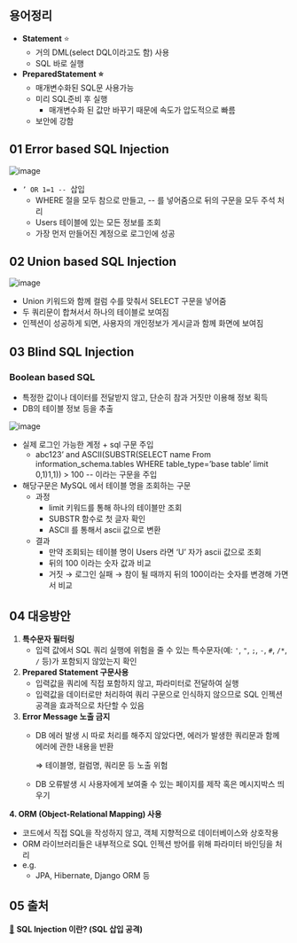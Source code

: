 ## 용어정리

- **Statement** ⭐
    - 거의 DML(select DQL이라고도 함) 사용
    - SQL 바로 실행
- **PreparedStatement ⭐**
    - 매개변수화된 SQL문 사용가능
    - 미리 SQL준비 후 실행
        - 매개변수화 된 값만 바꾸기 때문에 속도가 압도적으로 빠름
    - 보안에 강함

## **01 Error based SQL Injection**

![image](https://github.com/user-attachments/assets/70133430-c73d-4dd7-bffc-c12e97c6c70b)

- `’ OR 1=1 --`  삽입
    - WHERE 절을 모두 참으로 만들고, -- 를 넣어줌으로 뒤의 구문을 모두 주석 처리
    - Users 테이블에 있는 모든 정보를 조회
    - 가장 먼저 만들어진 계정으로 로그인에 성공

## **02 Union based SQL Injection**

![image](https://github.com/user-attachments/assets/d21e4b9c-07c4-40d1-9e6f-7d80fa903077)

- Union 키워드와 함께 컬럼 수를 맞춰서 SELECT 구문을 넣어줌
- 두 쿼리문이 합쳐서서 하나의 테이블로 보여짐
- 인젝션이 성공하게 되면, 사용자의 개인정보가 게시글과 함께 화면에 보여짐

## **03 Blind SQL Injection**

### **Boolean based SQL**

- 특정한 값이나 데이터를 전달받지 않고, 단순히 참과 거짓만 이용해 정보 획득
- DB의 테이블 정보 등을 추출

![image](https://github.com/user-attachments/assets/ec212f45-8223-4be2-a254-5ce474da4d9c)

- 실제 로그인 가능한 계정 + sql 구문 주입
    - abc123’ and ASCII(SUBSTR(SELECT name From information_schema.tables WHERE table_type=’base table’ limit 0,1)1,1)) > 100 -- 이라는 구문을 주입
- 해당구문은 MySQL 에서 테이블 명을 조회하는 구문
    - 과정
        - limit 키워드를 통해 하나의 테이블만 조회
        - SUBSTR 함수로 첫 글자 확인
        - ASCII 를 통해서 ascii 값으로 변환
    - 결과
        - 만약 조회되는 테이블 명이 Users 라면 ‘U’ 자가 ascii 값으로 조회
        - 뒤의 100 이라는 숫자 값과 비교
        - 거짓 → 로그인 실패 → 참이 될 때까지 뒤의 100이라는 숫자를 변경해 가면서 비교

## **04 대응방안**

1. **특수문자 필터링**
    - 입력 값에서 SQL 쿼리 실행에 위험을 줄 수 있는 특수문자(예: `'`, `"`, `;`, `-`, `#`, `/*`, `/` 등)가 포함되지 않았는지 확인
2. **Prepared Statement 구문사용**
    - 입력값을 쿼리에 직접 포함하지 않고, 파라미터로 전달하여 실행
    - 입력값을 데이터로만 처리하여 쿼리 구문으로 인식하지 않으므로 SQL 인젝션 공격을 효과적으로 차단할 수 있음
3. **Error Message 노출 금지**
    - DB 에러 발생 시 따로 처리를 해주지 않았다면, 에러가 발생한 쿼리문과 함께 에러에 관한 내용을 반환
        
        ⇒ 테이블명, 컬럼명, 쿼리문 등 노출 위험
        
    - DB 오류발생 시 사용자에게 보여줄 수 있는 페이지를 제작 혹은 메시지박스 띄우기

**4. ORM (Object-Relational Mapping) 사용**

- 코드에서 직접 SQL을 작성하지 않고, 객체 지향적으로 데이터베이스와 상호작용
- ORM 라이브러리들은 내부적으로 SQL 인젝션 방어를 위해 파라미터 바인딩을 처리
- e.g.
    - JPA, Hibernate, Django ORM 등
 
## 05 출처

[🔗](https://noirstar.tistory.com/264) **SQL Injection 이란? (SQL 삽입 공격)**

